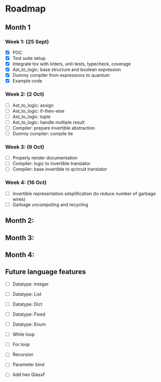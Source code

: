 # Roadmap

## Month 1

### Week 1: (25 Sept)
- [x] POC
- [x] Test suite setup
- [x] Integrate tox with linters, unit-tests, typecheck, coverage
- [x] Ast_to_logic: base structure and boolean expression
- [x] Dummy compiler from expressions to quantum
- [x] Example code

### Week 2: (2 Oct)
- [ ] Ast_to_logic: assign
- [ ] Ast_to_logic: if-then-else
- [ ] Ast_to_logic: tuple
- [ ] Ast_to_logic: handle multiple result
- [ ] Compiler: prepare invertible abstraction
- [ ] Dummy compiler: compile ite

### Week 3: (9 Oct)
- [ ] Properly render documentation
- [ ] Compiler: logic to invertible translator
- [ ] Compiler: base invertible to qcircuit translator

### Week 4: (16 Oct)
- [ ] Invertible representation simplification (to reduce number of garbage wires)
- [ ] Garbage uncomputing and recycling

## Month 2: 


## Month 3:


## Month 4:


## Future language features

- [ ] Datatype: Integer
- [ ] Datatype: List
- [ ] Datatype: Dict
- [ ] Datatype: Fixed
- [ ] Datatype: Enum
- [ ] While loop
- [ ] For loop
- [ ] Recursion
- [ ] Parameter bind

- [ ] Add two QlassF